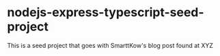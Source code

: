 # nodejs-express-typescript-seed-project
This is a seed project that goes with SmarttKow's blog post found at XYZ
